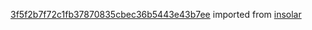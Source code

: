 [3f5f2b7f72c1fb37870835cbec36b5443e43b7ee](https://github.com/insolar/insolar/commit/3f5f2b7f72c1fb37870835cbec36b5443e43b7ee) imported from [insolar](https://github.com/insolar/insolar)
